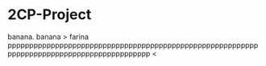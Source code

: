 # 2CP-Project
banana. banana > farina
ppppppppppppppppppppppppppppppppppppppppppppppppppppppppppppppppppppppppppppppppppppppppppp
<
